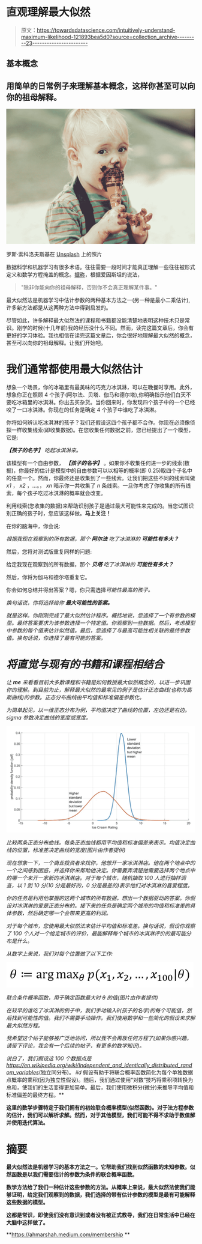 # 直观理解最大似然

> 原文：<https://towardsdatascience.com/intuitively-understand-maximum-likelihood-121893bea5d0?source=collection_archive---------23----------------------->

## 基本概念

## 用简单的日常例子来理解基本概念，这样你甚至可以向你的祖母解释。

![](img/3de78b7cf3b3d88d579291feb5ce7cc1.png)

罗斯·索科洛夫斯基在 [Unsplash](https://unsplash.com?utm_source=medium&utm_medium=referral) 上的照片

数据科学和机器学习有很多术语。往往需要一段时间才能真正理解一些往往被形式定义和数学方程掩盖的概念。[据称](https://skeptics.stackexchange.com/questions/8742/did-einstein-say-if-you-cant-explain-it-simply-you-dont-understand-it-well-en)，根据爱因斯坦的说法，

> "除非你能向你的祖母解释，否则你不会真正理解某件事。"

最大似然法是机器学习中估计参数的两种基本方法之一(另一种是最小二乘估计),许多新方法都是从这两种方法中得到启发的。

尽管如此，许多解释最大似然法的课程和书籍都没能清楚地表明这种技术只是常识。刚学的时候(十几年前)我的经历没什么不同。然而，读完这篇文章后，你会有更好的学习体验。我也相信在读完这篇文章后，你会很好地理解最大似然的概念，甚至可以向你的祖母解释。让我们开始吧。

# 我们通常都使用最大似然估计

想象一个场景，你的冰箱里有最美味的巧克力冰淇淋，可以在晚餐时享用。此外，想象你正在照顾 4 个孩子(阿尔法、贝塔、伽马和德尔塔),你明确指示他们白天不要吃冰箱里的冰淇淋。你出去买杂货。当你回来时，你发现四个孩子中的一个已经咬了一口冰淇淋。你现在的任务是确定 4 个孩子中谁吃了冰淇淋。

你将如何辨认吃冰淇淋的孩子？我们还假设这四个孩子都不合作。你现在必须像侦探一样收集线索(即收集数据)。在您收集任何数据之前，您已经提出了一个模型，它是:

***【孩子的名字】*** *吃起冰淇淋来。*

该模型有一个自由参数， ***【孩子的名字】*** 。如果你不收集任何进一步的线索(数据)，你最好的估计是模型中的自由参数可以以相等的概率(即 0.25)取四个子名中的任意一个。然而，你最终还是收集到了一些线索。让我们把这些不同的线索叫做 *x1* ， *x2* ，…。， *xn* 暗示你一共收集了 *n* 条线索。一旦你考虑了你收集的所有线索，每个孩子吃过冰淇淋的概率就会改变。

利用线索(您收集的数据)来帮助识别孩子是通过最大可能性来完成的。当您试图识别正确的孩子时，您应该这样做。**马上关注！**

在你的脑海中，你会说:

*根据我现在观察到的所有数据，那个* ***阿尔法*** *吃了冰淇淋的* ***可能性有多大？***

然后，您将对测试版重复同样的问题:

给定我现在观察到的所有数据，那个 ***贝塔*** *吃了冰淇淋的* ***可能性有多大？***

然后，你将为伽马和德尔塔重复它。

你会如何总结并得出答案？嗯，你只需选择*可能性最高的孩子。*

*换句话说，你将选择给你 ***最大可能性的答案。****

*就是这样。你刚刚完成了最大似然估计程序。概括地说，您选择了一个有参数的模型。最终答案要求为该参数选择一个特定值。你观察到一些数据。然后，考虑模型中参数的每个值来估计似然值。最后，您选择了与最高可能性相关联的最终参数值。换句话说，你选择了最有可能的答案。*

# *将直觉与现有的书籍和课程相结合*

*让 ***me*** 来看看目前大多数课程和书籍是如何教授最大似然概念的，以进一步巩固你的理解。到目前为止，解释最大似然的最常见的例子是估计正态曲线(也称为高斯曲线)的参数。正态分布曲线由平均值和标准偏差参数化。*

*为简单起见，以一维正态分布为例，平均值决定了曲线的位置，左边还是右边。sigma 参数决定曲线的宽度或宽度。*

*![](img/e1a6f29828af19b215107497b10357f4.png)*

*比较两条正态分布曲线。每条正态曲线都用平均值和标准偏差来表示。均值决定曲线的位置，标准差决定曲线的宽度(图片由作者提供)*

*现在想象一下，一个商业投资者来找你，他想开一家冰淇淋店。他在两个地点中的一个之间感到困惑，并选择你来帮助他决定。你需要弄清楚他需要选择两个地点中的哪一个来开一家新的冰淇淋店。对于每个城市，随机抽取 100 人进行抽样调查，以 1 到 10 分(10 分是最好的，0 分是最差的)表示他们对冰淇淋的喜爱程度。*

*你的任务是利用他掌握的这两个城市的所有数据，想出一个数据驱动的答案。你假设对冰淇淋的爱是正态分布的。接下来的任务是确定两个城市的均值和标准差的具体参数，然后确定哪一个会带来更高的利润。*

*对于每个城市，您使用最大似然法来估计平均值和标准差。换句话说，假设你观察了 100 个人对一个给定城市的评价，最能解释每个城市的冰淇淋评价的最可能分布是什么。*

*从数学上来说，我们对每个位置做了以下工作:*

*![](img/ea8ae438c7b9b763044dda382afa6775.png)*

*联合条件概率函数，用于确定函数最大时 *θ* 的值(图片由作者提供)*

*在较早的谁吃了冰淇淋的例子中，我们手动输入θ(孩子的名字)的每个可能值，然后找到可能性的值。我们不需要手动操作。我们使用数学和一些简化的假设来求解最大似然方程。*

*我希望这个帖子能够被广泛地访问，所以我不会再放任何方程了(如果你感兴趣，请留下评论，我会有一个后续的帖子，有更多的数学知识)。*

*说白了，我们假设这 100 个数据点是<https://en.wikipedia.org/wiki/Independent_and_identically_distributed_random_variables>*(独立同分布)。 *iid* 假设有助于将联合概率函数简化为每个单独数据点概率的乘积(因为独立性假设)。随后，我们通过使用“对数”技巧将乘积项转换为总和，使我们的生活变得更加简单。最后，我们使用微积分(微分)来推导平均值和标准偏差的最终方程。**

**这里的数学步骤特定于我们拥有的初始联合概率模型(似然函数)。对于法方程参数的估计，我们可以解析求解。然而，对于其他模型，我们可能不得不求助于数值解并使用迭代算法。**

# **摘要**

**最大似然法是机器学习的基本方法之一。它帮助我们找到似然函数的未知参数。似然函数是以我们需要估计的参数为条件的联合概率函数。**

**数学方法给了我们一种估计这些参数的方法。从概率上来说，最大似然法使我们能够证明，给定我们观察到的数据，我们选择的带有估计参数的模型是最有可能解释这些数据的模型。**

**这都是常识，即使我们没有意识到或者没有被正式教导，我们在日常生活中已经在大脑中这样做了。**

**<https://ahmarshah.medium.com/membership> **